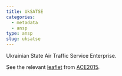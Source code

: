 ```yaml
---
title: UkSATSE
categories:
  - metadata
  - ansp
type: ansp
slug: uksatse
---
```


Ukrainian State Air Traffic Service Enterprise.

See the relevant [leaflet][leaf] from [ACE2015].

[leaf]: ../UkSATSE_Ukraine_ACE_2015.pdf "ACE 2015 Benchmarking Report Factsheet: UkSATSE"

[ACE2015]: http://www.eurocontrol.int/publications/atm-cost-effectiveness-ace-2015-benchmarking-report-2016-2020-outlook "ACE 2015 Benchmarking Report"
